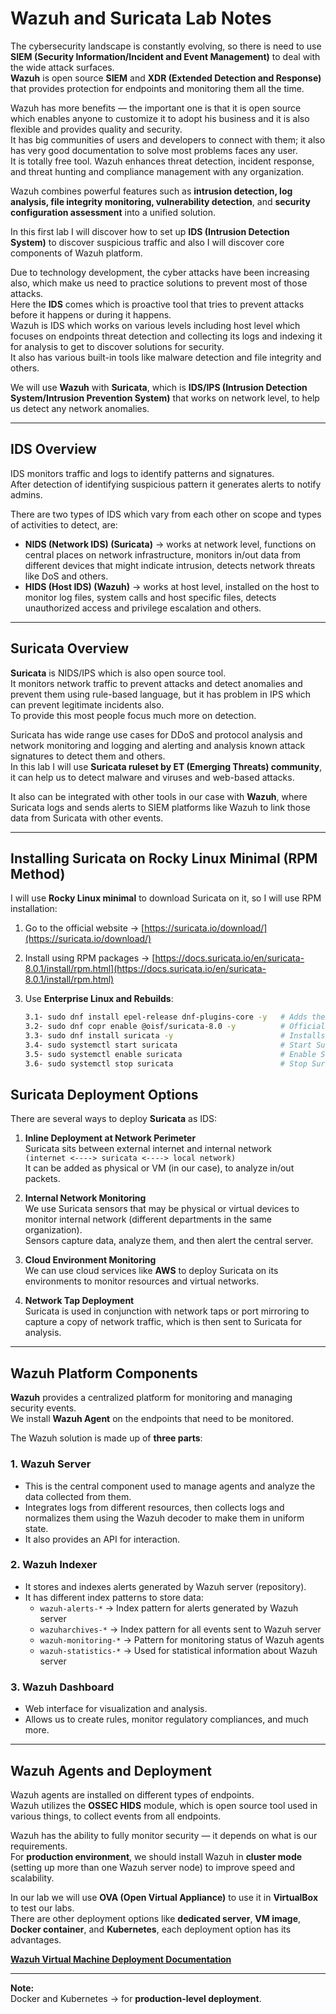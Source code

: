 # Wazuh and Suricata Lab Notes

The cybersecurity landscape is constantly evolving, so there is need to use **SIEM (Security Information/Incident and Event Management)** to deal with the wide attack surfaces.  
**Wazuh** is open source **SIEM** and **XDR (Extended Detection and Response)** that provides protection for endpoints and monitoring them all the time.  

Wazuh has more benefits — the important one is that it is open source which enables anyone to customize it to adopt his business and it is also flexible and provides quality and security.  
It has big communities of users and developers to connect with them; it also has very good documentation to solve most problems faces any user.  
It is totally free tool. Wazuh enhances threat detection, incident response, and threat hunting and compliance management with any organization.  

Wazuh combines powerful features such as **intrusion detection, log analysis, file integrity monitoring, vulnerability detection**, and **security configuration assessment** into a unified solution.

In this first lab I will discover how to set up **IDS (Intrusion Detection System)** to discover suspicious traffic and also I will discover core components of Wazuh platform.

Due to technology development, the cyber attacks have been increasing also, which make us need to practice solutions to prevent most of those attacks.  
Here the **IDS** comes which is proactive tool that tries to prevent attacks before it happens or during it happens.  
Wazuh is IDS which works on various levels including host level which focuses on endpoints threat detection and collecting its logs and indexing it for analysis to get to discover solutions for security.  
It also has various built-in tools like malware detection and file integrity and others.  

We will use **Wazuh** with **Suricata**, which is **IDS/IPS (Intrusion Detection System/Intrusion Prevention System)** that works on network level, to help us detect any network anomalies.  

---

## IDS Overview

IDS monitors traffic and logs to identify patterns and signatures.  
After detection of identifying suspicious pattern it generates alerts to notify admins.  

There are two types of IDS which vary from each other on scope and types of activities to detect, are:

- **NIDS (Network IDS) (Suricata)** → works at network level, functions on central places on network infrastructure, monitors in/out data from different devices that might indicate intrusion, detects network threats like DoS and others.  
- **HIDS (Host IDS) (Wazuh)** → works at host level, installed on the host to monitor log files, system calls and host specific files, detects unauthorized access and privilege escalation and others.

---

## Suricata Overview

**Suricata** is NIDS/IPS which is also open source tool.  
It monitors network traffic to prevent attacks and detect anomalies and prevent them using rule-based language, but it has problem in IPS which can prevent legitimate incidents also.  
To provide this most people focus much more on detection.  

Suricata has wide range use cases for DDoS and protocol analysis and network monitoring and logging and alerting and analysis known attack signatures to detect them and others.  
In this lab I will use **Suricata ruleset by ET (Emerging Threats) community**, it can help us to detect malware and viruses and web-based attacks.  

It also can be integrated with other tools in our case with **Wazuh**, where Suricata logs and sends alerts to SIEM platforms like Wazuh to link those data from Suricata with other events.

---

## Installing Suricata on Rocky Linux Minimal (RPM Method)

I will use **Rocky Linux minimal** to download Suricata on it, so I will use RPM installation:

1. Go to the official website → [https://suricata.io/download/](https://suricata.io/download/)  
2. Install using RPM packages → [https://docs.suricata.io/en/suricata-8.0.1/install/rpm.html](https://docs.suricata.io/en/suricata-8.0.1/install/rpm.html)  
3. Use **Enterprise Linux and Rebuilds**:

   ```bash
   3.1- sudo dnf install epel-release dnf-plugins-core -y   # Adds the Extra Packages for Enterprise Linux (EPEL) repository
   3.2- sudo dnf copr enable @oisf/suricata-8.0 -y          # Official repository maintained by the OISF for Suricata 8.0 builds
   3.3- sudo dnf install suricata -y                        # Installs the Suricata package and dependencies
   3.4- sudo systemctl start suricata                       # Start Suricata
   3.5- sudo systemctl enable suricata                      # Enable Suricata on boot
   3.6- sudo systemctl stop suricata                        # Stop Suricata

## Suricata Deployment Options

There are several ways to deploy **Suricata** as IDS:

1. **Inline Deployment at Network Perimeter**  
   Suricata sits between external internet and internal network  
   `(internet <----> suricata <----> local network)`  
   It can be added as physical or VM (in our case), to analyze in/out packets.

2. **Internal Network Monitoring**  
   We use Suricata sensors that may be physical or virtual devices to monitor internal network (different departments in the same organization).  
   Sensors capture data, analyze them, and then alert the central server.

3. **Cloud Environment Monitoring**  
   We can use cloud services like **AWS** to deploy Suricata on its environments to monitor resources and virtual networks.

4. **Network Tap Deployment**  
   Suricata is used in conjunction with network taps or port mirroring to capture a copy of network traffic, which is then sent to Suricata for analysis.

---

## Wazuh Platform Components

**Wazuh** provides a centralized platform for monitoring and managing security events.  
We install **Wazuh Agent** on the endpoints that need to be monitored.

The Wazuh solution is made up of **three parts**:

### 1. Wazuh Server
- This is the central component used to manage agents and analyze the data collected from them.  
- Integrates logs from different resources, then collects logs and normalizes them using the Wazuh decoder to make them in uniform state.  
- It also provides an API for interaction.

### 2. Wazuh Indexer
- It stores and indexes alerts generated by Wazuh server (repository).  
- It has different index patterns to store data:
  - `wazuh-alerts-*` → Index pattern for alerts generated by Wazuh server  
  - `wazuharchives-*` → Index pattern for all events sent to Wazuh server  
  - `wazuh-monitoring-*` → Pattern for monitoring status of Wazuh agents  
  - `wazuh-statistics-*` → Used for statistical information about Wazuh server

### 3. Wazuh Dashboard
- Web interface for visualization and analysis.  
- Allows us to create rules, monitor regulatory compliances, and much more.

---

## Wazuh Agents and Deployment

Wazuh agents are installed on different types of endpoints.  
Wazuh utilizes the **OSSEC HIDS** module, which is open source tool used in various things, to collect events from all endpoints.

Wazuh has the ability to fully monitor security — it depends on what is our requirements.  
For **production environment**, we should install Wazuh in **cluster mode** (setting up more than one Wazuh server node) to improve speed and scalability.

In our lab we will use **OVA (Open Virtual Appliance)** to use it in **VirtualBox** to test our labs.  
There are other deployment options like **dedicated server**, **VM image**, **Docker container**, and **Kubernetes**, each deployment option has its advantages.

 **[Wazuh Virtual Machine Deployment Documentation](https://documentation.wazuh.com/current/deployment-options/virtual-machine/virtual-machine.html)**

---

**Note:**  
Docker and Kubernetes → for **production-level deployment**.

